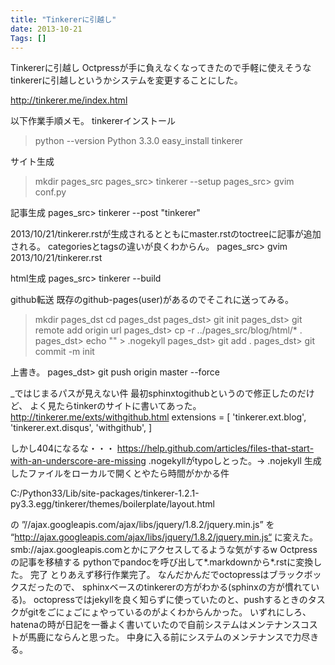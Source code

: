 ```yaml
---
title: "Tinkererに引越し"
date: 2013-10-21
Tags: []
---
```


Tinkererに引越し
Octpressが手に負えなくなってきたので手軽に使えそうな
tinkererに引越しというかシステムを変更することにした。

http://tinkerer.me/index.html

以下作業手順メモ。
tinkererインストール
> python --version
Python 3.3.0
> easy_install tinkerer

サイト生成
> mkdir pages_src
pages_src> tinkerer --setup
pages_src> gvim conf.py

記事生成
pages_src> tinkerer --post "tinkerer"

2013/10/21/tinkerer.rstが生成されるとともにmaster.rstのtoctreeに記事が追加される。
categoriesとtagsの違いが良くわからん。
pages_src> gvim 2013/10/21/tinkerer.rst

html生成
pages_src> tinkerer --build

github転送
既存のgithub-pages(user)があるのでそこれに送ってみる。
> mkdir pages_dst
> cd pages_dst
pages_dst> git init
pages_dst> git remote add origin url
pages_dst> cp -r ../pages_src/blog/html/* .
pages_dst> echo "" > .nogekyll
pages_dst> git add .
pages_dst> git commit -m init

上書き。
pages_dst> git push origin master --force

_ではじまるパスが見えない件
最初sphinxtogithubというので修正したのだけど、
よく見たらtinkerのサイトに書いてあった。
http://tinkerer.me/exts/withgithub.html
extensions = [
'tinkerer.ext.blog', 'tinkerer.ext.disqus', 'withgithub',
]

しかし404になるな・・・
https://help.github.com/articles/files-that-start-with-an-underscore-are-missing
.nogekyllがtypoしとった。-> .nojekyll
生成したファイルをローカルで開くとやたら時間がかかる件

C:/Python33/Lib/site-packages/tinkerer-1.2.1-py3.3.egg/tinkerer/themes/boilerplate/layout.html

の
”//ajax.googleapis.com/ajax/libs/jquery/1.8.2/jquery.min.js” を
“http://ajax.googleapis.com/ajax/libs/jquery/1.8.2/jquery.min.js“
に変えた。
smb://ajax.googleapis.comとかにアクセスしてるような気がするw
Octpressの記事を移植する
pythonでpandocを呼び出して*.markdownから*.rstに変換した。
完了
とりあえず移行作業完了。
なんだかんだでoctopressはブラックボックスだったので、
sphinxベースのtinkererの方がわかる(sphinxの方が慣れている)。
octopressではjekyllを良く知らずに使っていたのと、pushするときのタスクがgitをごにょごにょやっているのがよくわからんかった。
いずれにしろ、hatenaの時が日記を一番よく書いていたので自前システムはメンテナンスコストが馬鹿にならんと思った。
中身に入る前にシステムのメンテナンスで力尽きる。
